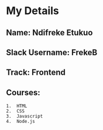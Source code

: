 # My Details
## Name: Ndifreke Etukuo
## Slack Username: FrekeB   
## Track: Frontend
## Courses:
    1.  HTML    
    2.  CSS
    3.  Javascript  
    4.  Node.js

